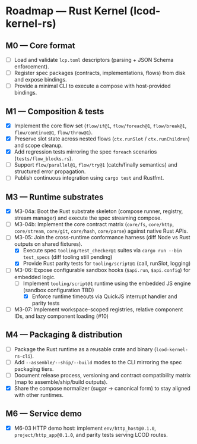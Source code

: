 # Roadmap — Rust Kernel (lcod-kernel-rs)

## M0 — Core format
- [ ] Load and validate `lcp.toml` descriptors (parsing + JSON Schema enforcement).
- [ ] Register spec packages (contracts, implementations, flows) from disk and expose bindings.
- [ ] Provide a minimal CLI to execute a compose with host-provided bindings.

## M1 — Composition & tests
- [x] Implement the core flow set (`flow/if@1`, `flow/foreach@1`, `flow/break@1`, `flow/continue@1`, `flow/throw@1`).
- [x] Preserve slot state across nested flows (`ctx.runSlot` / `ctx.runChildren`) and scope cleanup.
- [x] Add regression tests mirroring the spec `foreach` scenarios (`tests/flow_blocks.rs`).
- [ ] Support `flow/parallel@1`, `flow/try@1` (catch/finally semantics) and structured error propagation.
- [ ] Publish continuous integration using `cargo test` and Rustfmt.

## M3 — Runtime substrates
- [x] M3-04a: Boot the Rust substrate skeleton (compose runner, registry, stream manager) and execute the spec streaming compose.
- [ ] M3-04b: Implement the core contract matrix (`core/fs`, `core/http`, `core/stream`, `core/git`, `core/hash`, `core/parse`) against native Rust APIs.
- [ ] M3-05: Join the cross-runtime conformance harness (diff Node vs Rust outputs on shared fixtures).
  - [x] Execute spec `tooling/test_checker@1` suites via `cargo run --bin test_specs` (diff tooling still pending)
  - [x] Provide Rust parity tests for `tooling/script@1` (call, runSlot, logging)
- [ ] M3-06: Expose configurable sandbox hooks (`$api.run`, `$api.config`) for embedded logic.
  - [ ] Implement `tooling/script@1` runtime using the embedded JS engine (sandbox configuration TBD)
    - [x] Enforce runtime timeouts via QuickJS interrupt handler and parity tests
- [ ] M3-07: Implement workspace-scoped registries, relative component IDs, and lazy component loading (#10)

## M4 — Packaging & distribution
- [ ] Package the Rust runtime as a reusable crate and binary (`lcod-kernel-rs-cli`).
- [ ] Add `--assemble/--ship/--build` modes to the CLI mirroring the spec packaging tiers.
- [ ] Document release process, versioning and contract compatibility matrix (map to assemble/ship/build outputs).
- [x] Share the compose normalizer (sugar → canonical form) to stay aligned with other runtimes.

## M6 — Service demo
- [x] M6-03 HTTP demo host: implement `env/http_host@0.1.0`, `project/http_app@0.1.0`, and parity tests serving LCOD routes.
